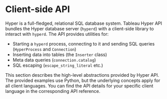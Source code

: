 # Client-side API

Hyper is a full-fledged, relational SQL database system.
Tableau Hyper API bundles the Hyper database server (`hyperd`) with a client-side library to interact with `hyperd`.
The API provides utilities for:

* Starting a `hyperd` process, connecting to it and sending SQL queries (`HyperProcess` and `Connection`)
* Inserting data into tables (the `Inserter` class)
* Meta data queries (`connection.catalog`)
* SQL escaping (`escape_string_literal` etc.)

This section describes the high-level abstractions provided by Hyper API.
The provided examples use Python, but the underlying concepts apply for all client languages.
You can find the API details for your specific client language in the corresponding API reference.